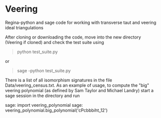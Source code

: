 # Veering
Regina-python and sage code for working with transverse taut and veering ideal triangulations

After cloning or downloading the code, move into the new directory (Veering if cloned) and check the test suite using

> python test_suite.py

or

> sage -python test_suite.py

There is a list of all isomorphism signatures in the file Data/veering_census.txt.  As an example of usage, to compute the "big" veering polynomial (as defined by Sam Taylor and Michael Landry) start a sage session in the directory and run

sage: import veering_polynomial
sage: veering_polynomial.big_polynomial('cPcbbbiht_12')

